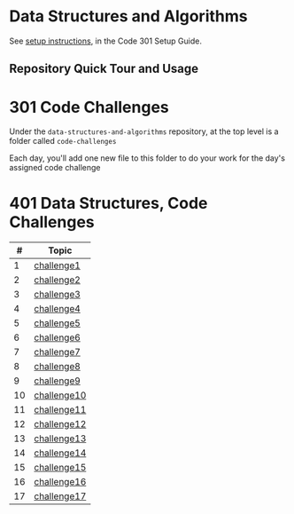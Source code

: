 # Data Structures and Algorithms

See [setup instructions](https://codefellows.github.io/setup-guide/code-301/3-code-challenges), in the Code 301 Setup Guide.

## Repository Quick Tour and Usage

# 301 Code Challenges

Under the `data-structures-and-algorithms` repository, at the top level is a folder called `code-challenges`

Each day, you'll add one new file to this folder to do your work for the day's assigned code challenge

# 401 Data Structures, Code Challenges


\# |Topic
---|---
1  |[challenge1](challeenges4/challenge1.md)
2  |[challenge2](challeenges4/challenge4.md)
3  |[challenge3](challeenges4/challenge4.md)
4  |[challenge4](challenge4.md)
5  |[challenge5](llZip/challenge8.md)
6  |[challenge6](llZip/challenge8.md)
7  |[challenge7](llZip/challenge8.md)
8  |[challenge8](llZip/challenge8.md)
9  |[challenge9](challenge5.md)
10 |[challenge10](stacksAndQueues/challenge10.md)
11 |[challenge11](challenge11.md)
12 |[challenge12](challenge12.md)
13 |[challenge13](challenge13.md)
14 |[challenge14](challenge14.md)
15 |[challenge15](tree/challenge16.md)
16 |[challenge16](tree/challenge16.md)
17 |[challenge17](tree/challenge16.md)